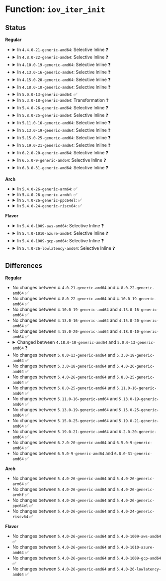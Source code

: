# Function: <code>iov_iter_init</code>

## Status
<b>Regular</b>
<ul>
<li>
<details>
<summary>In <code>4.4.0-21-generic-amd64</code>: Selective Inline ❓</summary>

```c
void iov_iter_init(struct iov_iter * i, int direction, const struct iovec * iov, long unsigned int nr_segs, size_t count)
```

```json
{
  "name": "iov_iter_init",
  "collision_type": "Unique Global",
  "inline_type": "Selective",
  "funcs": [
    {
      "addr": 18446744071583019600,
      "name": "iov_iter_init",
      "external": true,
      "loc": "lib/iov_iter.c:346",
      "file": "lib/iov_iter.c",
      "inline": "not declared, inlined",
      "caller_inline": [
        "lib/iov_iter.c:import_iovec",
        "lib/iov_iter.c:compat_import_iovec",
        "lib/iov_iter.c:import_single_range"
      ],
      "caller_func": [
        "block/bio.c:bio_copy_user_iov",
        "drivers/net/ppp/ppp_generic.c:ppp_read"
      ]
    }
  ],
  "symbols": [
    {
      "addr": 18446744071583019600,
      "name": "iov_iter_init",
      "section": ".text",
      "bind": "STB_GLOBAL",
      "size": 58
    }
  ]
}
```
</details>
</li>
<li>
<details>
<summary>In <code>4.8.0-22-generic-amd64</code>: Selective Inline ❓</summary>

```c
void iov_iter_init(struct iov_iter * i, int direction, const struct iovec * iov, long unsigned int nr_segs, size_t count)
```

```json
{
  "name": "iov_iter_init",
  "collision_type": "Unique Global",
  "inline_type": "Selective",
  "funcs": [
    {
      "addr": 18446744071583311133,
      "name": "iov_iter_init",
      "external": true,
      "loc": "lib/iov_iter.c:319",
      "file": "lib/iov_iter.c",
      "inline": "not declared, inlined",
      "caller_inline": [
        "lib/iov_iter.c:import_single_range",
        "lib/iov_iter.c:compat_import_iovec",
        "lib/iov_iter.c:import_iovec"
      ],
      "caller_func": [
        "block/bio.c:bio_copy_user_iov",
        "drivers/net/ppp/ppp_generic.c:ppp_read"
      ]
    }
  ],
  "symbols": [
    {
      "addr": 18446744071583311008,
      "name": "iov_iter_init",
      "section": ".text",
      "bind": "STB_GLOBAL",
      "size": 58
    }
  ]
}
```
</details>
</li>
<li>
<details>
<summary>In <code>4.10.0-19-generic-amd64</code>: Selective Inline ❓</summary>

```c
void iov_iter_init(struct iov_iter * i, int direction, const struct iovec * iov, long unsigned int nr_segs, size_t count)
```

```json
{
  "name": "iov_iter_init",
  "collision_type": "Unique Global",
  "inline_type": "Selective",
  "funcs": [
    {
      "addr": 18446744071583431021,
      "name": "iov_iter_init",
      "external": true,
      "loc": "lib/iov_iter.c:411",
      "file": "lib/iov_iter.c",
      "inline": "not declared, inlined",
      "caller_inline": [
        "lib/iov_iter.c:import_single_range",
        "lib/iov_iter.c:compat_import_iovec",
        "lib/iov_iter.c:import_iovec"
      ],
      "caller_func": [
        "fs/fuse/file.c:fuse_do_ioctl",
        "fs/fuse/file.c:fuse_do_ioctl",
        "block/bio.c:bio_copy_user_iov",
        "drivers/net/ppp/ppp_generic.c:ppp_read"
      ]
    }
  ],
  "symbols": [
    {
      "addr": 18446744071583430320,
      "name": "iov_iter_init",
      "section": ".text",
      "bind": "STB_GLOBAL",
      "size": 58
    }
  ]
}
```
</details>
</li>
<li>
<details>
<summary>In <code>4.13.0-16-generic-amd64</code>: Selective Inline ❓</summary>

```c
void iov_iter_init(struct iov_iter * i, int direction, const struct iovec * iov, long unsigned int nr_segs, size_t count)
```

```json
{
  "name": "iov_iter_init",
  "collision_type": "Unique Global",
  "inline_type": "Selective",
  "funcs": [
    {
      "addr": 18446744071583453101,
      "name": "iov_iter_init",
      "external": true,
      "loc": "lib/iov_iter.c:431",
      "file": "lib/iov_iter.c",
      "inline": "not declared, inlined",
      "caller_inline": [
        "lib/iov_iter.c:import_single_range",
        "lib/iov_iter.c:compat_import_iovec",
        "lib/iov_iter.c:import_iovec"
      ],
      "caller_func": [
        "fs/fuse/file.c:fuse_do_ioctl",
        "fs/fuse/file.c:fuse_do_ioctl",
        "block/bio.c:bio_copy_user_iov",
        "drivers/net/ppp/ppp_generic.c:ppp_read"
      ]
    }
  ],
  "symbols": [
    {
      "addr": 18446744071583451568,
      "name": "iov_iter_init",
      "section": ".text",
      "bind": "STB_GLOBAL",
      "size": 58
    }
  ]
}
```
</details>
</li>
<li>
<details>
<summary>In <code>4.15.0-20-generic-amd64</code>: Selective Inline ❓</summary>

```c
void iov_iter_init(struct iov_iter * i, int direction, const struct iovec * iov, long unsigned int nr_segs, size_t count)
```

```json
{
  "name": "iov_iter_init",
  "collision_type": "Unique Global",
  "inline_type": "Selective",
  "funcs": [
    {
      "addr": 18446744071583633197,
      "name": "iov_iter_init",
      "external": true,
      "loc": "lib/iov_iter.c:431",
      "file": "lib/iov_iter.c",
      "inline": "not declared, inlined",
      "caller_inline": [
        "lib/iov_iter.c:import_single_range",
        "lib/iov_iter.c:compat_import_iovec",
        "lib/iov_iter.c:import_iovec"
      ],
      "caller_func": [
        "fs/fuse/file.c:fuse_do_ioctl",
        "fs/fuse/file.c:fuse_do_ioctl",
        "drivers/net/ppp/ppp_generic.c:ppp_read"
      ]
    }
  ],
  "symbols": [
    {
      "addr": 18446744071583631664,
      "name": "iov_iter_init",
      "section": ".text",
      "bind": "STB_GLOBAL",
      "size": 58
    }
  ]
}
```
</details>
</li>
<li>
<details>
<summary>In <code>4.18.0-10-generic-amd64</code>: Selective Inline ❓</summary>

```c
void iov_iter_init(struct iov_iter * i, int direction, const struct iovec * iov, long unsigned int nr_segs, size_t count)
```

```json
{
  "name": "iov_iter_init",
  "collision_type": "Unique Global",
  "inline_type": "Selective",
  "funcs": [
    {
      "addr": 18446744071583850872,
      "name": "iov_iter_init",
      "external": true,
      "loc": "lib/iov_iter.c:431",
      "file": "lib/iov_iter.c",
      "inline": "not declared, inlined",
      "caller_inline": [
        "lib/iov_iter.c:import_single_range",
        "lib/iov_iter.c:compat_import_iovec",
        "lib/iov_iter.c:import_iovec"
      ],
      "caller_func": [
        "fs/fuse/file.c:fuse_do_ioctl",
        "fs/fuse/file.c:fuse_do_ioctl",
        "drivers/net/ppp/ppp_generic.c:ppp_read"
      ]
    }
  ],
  "symbols": [
    {
      "addr": 18446744071583848240,
      "name": "iov_iter_init",
      "section": ".text",
      "bind": "STB_GLOBAL",
      "size": 58
    }
  ]
}
```
</details>
</li>
<li>
<details>
<summary>In <code>5.0.0-13-generic-amd64</code>: ✅</summary>

```c
void iov_iter_init(struct iov_iter * i, unsigned int direction, const struct iovec * iov, long unsigned int nr_segs, size_t count)
```

```json
{
  "name": "iov_iter_init",
  "collision_type": "Unique Global",
  "inline_type": "No",
  "funcs": [
    {
      "addr": 18446744071583932000,
      "name": "iov_iter_init",
      "external": true,
      "loc": "lib/iov_iter.c:435",
      "file": "lib/iov_iter.c",
      "inline": "seen, unknown",
      "caller_inline": [],
      "caller_func": [
        "fs/fuse/file.c:fuse_do_ioctl",
        "fs/fuse/file.c:fuse_do_ioctl",
        "lib/iov_iter.c:import_single_range",
        "lib/iov_iter.c:compat_import_iovec",
        "lib/iov_iter.c:import_iovec",
        "drivers/net/ppp/ppp_generic.c:ppp_read"
      ]
    }
  ],
  "symbols": [
    {
      "addr": 18446744071583932000,
      "name": "iov_iter_init",
      "section": ".text",
      "bind": "STB_GLOBAL",
      "size": 73
    }
  ]
}
```
</details>
</li>
<li>
<details>
<summary>In <code>5.3.0-18-generic-amd64</code>: Transformation ❓</summary>

```c
void iov_iter_init(struct iov_iter * i, unsigned int direction, const struct iovec * iov, long unsigned int nr_segs, size_t count)
```

```json
{
  "name": "iov_iter_init",
  "collision_type": "Unique Global",
  "inline_type": "No",
  "funcs": [
    {
      "addr": 0,
      "name": "iov_iter_init",
      "external": true,
      "loc": "lib/iov_iter.c:436",
      "file": "lib/iov_iter.c",
      "inline": "seen, unknown",
      "caller_inline": [],
      "caller_func": [
        "fs/fuse/file.c:fuse_do_ioctl",
        "fs/fuse/file.c:fuse_do_ioctl",
        "lib/iov_iter.c:import_single_range",
        "lib/iov_iter.c:compat_import_iovec",
        "lib/iov_iter.c:import_iovec",
        "drivers/net/ppp/ppp_generic.c:ppp_read"
      ]
    }
  ],
  "symbols": [
    {
      "addr": 18446744071584132058,
      "name": "iov_iter_init.cold",
      "section": ".text",
      "bind": "STB_LOCAL",
      "size": 49
    },
    {
      "addr": 18446744071584110144,
      "name": "iov_iter_init",
      "section": ".text",
      "bind": "STB_GLOBAL",
      "size": 89
    }
  ]
}
```
</details>
</li>
<li>
<details>
<summary>In <code>5.4.0-26-generic-amd64</code>: Selective Inline ❓</summary>

```c
void iov_iter_init(struct iov_iter * i, unsigned int direction, const struct iovec * iov, long unsigned int nr_segs, size_t count)
```

```json
{
  "name": "iov_iter_init",
  "collision_type": "Unique Global",
  "inline_type": "Selective",
  "funcs": [
    {
      "addr": 18446744071584235668,
      "name": "iov_iter_init",
      "external": true,
      "loc": "lib/iov_iter.c:436",
      "file": "lib/iov_iter.c",
      "inline": "not declared, inlined",
      "caller_inline": [
        "lib/iov_iter.c:import_single_range",
        "lib/iov_iter.c:compat_import_iovec",
        "lib/iov_iter.c:import_iovec"
      ],
      "caller_func": [
        "fs/fuse/file.c:fuse_do_ioctl",
        "fs/fuse/file.c:fuse_do_ioctl",
        "drivers/net/ppp/ppp_generic.c:ppp_read"
      ]
    }
  ],
  "symbols": [
    {
      "addr": 18446744071584232992,
      "name": "iov_iter_init",
      "section": ".text",
      "bind": "STB_GLOBAL",
      "size": 71
    }
  ]
}
```
</details>
</li>
<li>
<details>
<summary>In <code>5.8.0-25-generic-amd64</code>: Selective Inline ❓</summary>

```c
void iov_iter_init(struct iov_iter * i, unsigned int direction, const struct iovec * iov, long unsigned int nr_segs, size_t count)
```

```json
{
  "name": "iov_iter_init",
  "collision_type": "Unique Global",
  "inline_type": "Selective",
  "funcs": [
    {
      "addr": 18446744071584644180,
      "name": "iov_iter_init",
      "external": true,
      "loc": "lib/iov_iter.c:441",
      "file": "lib/iov_iter.c",
      "inline": "not declared, inlined",
      "caller_inline": [
        "lib/iov_iter.c:import_single_range",
        "lib/iov_iter.c:compat_import_iovec",
        "lib/iov_iter.c:import_iovec"
      ],
      "caller_func": [
        "fs/read_write.c:new_sync_write",
        "fs/read_write.c:new_sync_write",
        "fs/read_write.c:new_sync_read",
        "fs/read_write.c:new_sync_read",
        "fs/io_uring.c:io_recvmsg",
        "fs/io_uring.c:__io_recvmsg_copy_hdr",
        "fs/io_uring.c:io_import_iovec",
        "fs/io_uring.c:io_import_iovec",
        "fs/fuse/file.c:fuse_do_ioctl",
        "fs/fuse/file.c:fuse_do_ioctl",
        "drivers/net/ppp/ppp_generic.c:ppp_read"
      ]
    }
  ],
  "symbols": [
    {
      "addr": 18446744071584639952,
      "name": "iov_iter_init",
      "section": ".text",
      "bind": "STB_GLOBAL",
      "size": 71
    }
  ]
}
```
</details>
</li>
<li>
<details>
<summary>In <code>5.11.0-16-generic-amd64</code>: Selective Inline ❓</summary>

```c
void iov_iter_init(struct iov_iter * i, unsigned int direction, const struct iovec * iov, long unsigned int nr_segs, size_t count)
```

```json
{
  "name": "iov_iter_init",
  "collision_type": "Unique Global",
  "inline_type": "Selective",
  "funcs": [
    {
      "addr": 18446744071584763088,
      "name": "iov_iter_init",
      "external": true,
      "loc": "lib/iov_iter.c:448",
      "file": "lib/iov_iter.c",
      "inline": "not declared, inlined",
      "caller_inline": [
        "lib/iov_iter.c:import_single_range",
        "lib/iov_iter.c:__import_iovec"
      ],
      "caller_func": [
        "fs/read_write.c:new_sync_write",
        "fs/read_write.c:new_sync_write",
        "fs/read_write.c:new_sync_read",
        "fs/read_write.c:new_sync_read",
        "fs/seq_file.c:seq_read",
        "fs/io_uring.c:io_recvmsg",
        "fs/io_uring.c:__io_recvmsg_copy_hdr",
        "fs/io_uring.c:io_import_iovec",
        "fs/fuse/file.c:fuse_do_ioctl",
        "fs/fuse/file.c:fuse_do_ioctl",
        "drivers/net/ppp/ppp_generic.c:ppp_read"
      ]
    }
  ],
  "symbols": [
    {
      "addr": 18446744071584759488,
      "name": "iov_iter_init",
      "section": ".text",
      "bind": "STB_GLOBAL",
      "size": 41
    }
  ]
}
```
</details>
</li>
<li>
<details>
<summary>In <code>5.13.0-19-generic-amd64</code>: Selective Inline ❓</summary>

```c
void iov_iter_init(struct iov_iter * i, unsigned int direction, const struct iovec * iov, long unsigned int nr_segs, size_t count)
```

```json
{
  "name": "iov_iter_init",
  "collision_type": "Unique Global",
  "inline_type": "Selective",
  "funcs": [
    {
      "addr": 18446744071584789724,
      "name": "iov_iter_init",
      "external": true,
      "loc": "lib/iov_iter.c:490",
      "file": "lib/iov_iter.c",
      "inline": "not declared, inlined",
      "caller_inline": [
        "lib/iov_iter.c:import_single_range",
        "lib/iov_iter.c:__import_iovec"
      ],
      "caller_func": [
        "fs/read_write.c:new_sync_write",
        "fs/read_write.c:new_sync_write",
        "fs/read_write.c:new_sync_read",
        "fs/read_write.c:new_sync_read",
        "fs/seq_file.c:seq_read",
        "fs/io_uring.c:io_recvmsg",
        "fs/io_uring.c:io_import_iovec",
        "fs/fuse/ioctl.c:fuse_do_ioctl",
        "fs/fuse/ioctl.c:fuse_do_ioctl",
        "drivers/net/ppp/ppp_generic.c:ppp_read"
      ]
    }
  ],
  "symbols": [
    {
      "addr": 18446744071584787920,
      "name": "iov_iter_init",
      "section": ".text",
      "bind": "STB_GLOBAL",
      "size": 44
    }
  ]
}
```
</details>
</li>
<li>
<details>
<summary>In <code>5.15.0-25-generic-amd64</code>: Selective Inline ❓</summary>

```c
void iov_iter_init(struct iov_iter * i, unsigned int direction, const struct iovec * iov, long unsigned int nr_segs, size_t count)
```

```json
{
  "name": "iov_iter_init",
  "collision_type": "Unique Global",
  "inline_type": "Selective",
  "funcs": [
    {
      "addr": 18446744071585221372,
      "name": "iov_iter_init",
      "external": true,
      "loc": "lib/iov_iter.c:464",
      "file": "lib/iov_iter.c",
      "inline": "not declared, inlined",
      "caller_inline": [
        "lib/iov_iter.c:import_single_range",
        "lib/iov_iter.c:__import_iovec"
      ],
      "caller_func": [
        "fs/read_write.c:new_sync_write",
        "fs/read_write.c:new_sync_write",
        "fs/read_write.c:new_sync_read",
        "fs/read_write.c:new_sync_read",
        "fs/seq_file.c:seq_read",
        "fs/io_uring.c:io_recvmsg",
        "fs/io_uring.c:io_import_iovec",
        "fs/fuse/ioctl.c:fuse_do_ioctl",
        "fs/fuse/ioctl.c:fuse_do_ioctl",
        "drivers/net/ppp/ppp_generic.c:ppp_read"
      ]
    }
  ],
  "symbols": [
    {
      "addr": 18446744071585218816,
      "name": "iov_iter_init",
      "section": ".text",
      "bind": "STB_GLOBAL",
      "size": 42
    }
  ]
}
```
</details>
</li>
<li>
<details>
<summary>In <code>5.19.0-21-generic-amd64</code>: Selective Inline ❓</summary>

```c
void iov_iter_init(struct iov_iter * i, unsigned int direction, const struct iovec * iov, long unsigned int nr_segs, size_t count)
```

```json
{
  "name": "iov_iter_init",
  "collision_type": "Unique Global",
  "inline_type": "Selective",
  "funcs": [
    {
      "addr": 18446744071586057458,
      "name": "iov_iter_init",
      "external": true,
      "loc": "lib/iov_iter.c:508",
      "file": "lib/iov_iter.c",
      "inline": "not declared, inlined",
      "caller_inline": [
        "lib/iov_iter.c:import_single_range",
        "lib/iov_iter.c:__import_iovec"
      ],
      "caller_func": [
        "arch/x86/kernel/cpu/microcode/intel.c:request_microcode_user",
        "fs/read_write.c:new_sync_write",
        "fs/read_write.c:new_sync_write",
        "fs/read_write.c:new_sync_read",
        "fs/read_write.c:new_sync_read",
        "fs/seq_file.c:seq_read",
        "fs/fuse/ioctl.c:fuse_do_ioctl",
        "fs/fuse/ioctl.c:fuse_do_ioctl",
        "io_uring/io_uring.c:io_recvmsg",
        "io_uring/io_uring.c:__io_import_iovec",
        "drivers/net/ppp/ppp_generic.c:ppp_read"
      ]
    }
  ],
  "symbols": [
    {
      "addr": 18446744071586056720,
      "name": "iov_iter_init",
      "section": ".text",
      "bind": "STB_GLOBAL",
      "size": 58
    }
  ]
}
```
</details>
</li>
<li>
<details>
<summary>In <code>6.2.0-20-generic-amd64</code>: Selective Inline ❓</summary>

```c
void iov_iter_init(struct iov_iter * i, unsigned int direction, const struct iovec * iov, long unsigned int nr_segs, size_t count)
```

```json
{
  "name": "iov_iter_init",
  "collision_type": "Unique Global",
  "inline_type": "Selective",
  "funcs": [
    {
      "addr": 18446744071587041794,
      "name": "iov_iter_init",
      "external": true,
      "loc": "lib/iov_iter.c:424",
      "file": "lib/iov_iter.c",
      "inline": "not declared, inlined",
      "caller_inline": [
        "lib/iov_iter.c:import_single_range",
        "lib/iov_iter.c:__import_iovec"
      ],
      "caller_func": [
        "fs/seq_file.c:seq_read",
        "fs/fuse/ioctl.c:fuse_do_ioctl",
        "fs/fuse/ioctl.c:fuse_do_ioctl",
        "io_uring/net.c:io_recvmsg",
        "drivers/net/ppp/ppp_generic.c:ppp_read"
      ]
    }
  ],
  "symbols": [
    {
      "addr": 18446744071587040592,
      "name": "iov_iter_init",
      "section": ".text",
      "bind": "STB_GLOBAL",
      "size": 62
    }
  ]
}
```
</details>
</li>
<li>
<details>
<summary>In <code>6.5.0-9-generic-amd64</code>: Selective Inline ❓</summary>

```c
void iov_iter_init(struct iov_iter * i, unsigned int direction, const struct iovec * iov, long unsigned int nr_segs, size_t count)
```

```json
{
  "name": "iov_iter_init",
  "collision_type": "Unique Global",
  "inline_type": "Selective",
  "funcs": [
    {
      "addr": 18446744071587322105,
      "name": "iov_iter_init",
      "external": true,
      "loc": "lib/iov_iter.c:284",
      "file": "lib/iov_iter.c",
      "inline": "not declared, inlined",
      "caller_inline": [
        "lib/iov_iter.c:__import_iovec"
      ],
      "caller_func": [
        "fs/seq_file.c:seq_read",
        "fs/fuse/ioctl.c:fuse_do_ioctl",
        "fs/fuse/ioctl.c:fuse_do_ioctl",
        "drivers/net/ppp/ppp_generic.c:ppp_read"
      ]
    }
  ],
  "symbols": [
    {
      "addr": 18446744071587297712,
      "name": "iov_iter_init",
      "section": ".text",
      "bind": "STB_GLOBAL",
      "size": 66
    }
  ]
}
```
</details>
</li>
<li>
<details>
<summary>In <code>6.8.0-31-generic-amd64</code>: Selective Inline ❓</summary>

```c
void iov_iter_init(struct iov_iter * i, unsigned int direction, const struct iovec * iov, long unsigned int nr_segs, size_t count)
```

```json
{
  "name": "iov_iter_init",
  "collision_type": "Unique Global",
  "inline_type": "Selective",
  "funcs": [
    {
      "addr": 18446744071587605061,
      "name": "iov_iter_init",
      "external": true,
      "loc": "lib/iov_iter.c:162",
      "file": "lib/iov_iter.c",
      "inline": "not declared, inlined",
      "caller_inline": [
        "lib/iov_iter.c:__import_iovec"
      ],
      "caller_func": [
        "fs/seq_file.c:seq_read",
        "fs/fuse/ioctl.c:fuse_do_ioctl",
        "fs/fuse/ioctl.c:fuse_do_ioctl",
        "drivers/net/ppp/ppp_generic.c:ppp_read"
      ]
    }
  ],
  "symbols": [
    {
      "addr": 18446744071587583536,
      "name": "iov_iter_init",
      "section": ".text",
      "bind": "STB_GLOBAL",
      "size": 61
    }
  ]
}
```
</details>
</li>
</ul>
<b>Arch</b>
<ul>
<li>
<details>
<summary>In <code>5.4.0-26-generic-arm64</code>: ✅</summary>

```c
void iov_iter_init(struct iov_iter * i, unsigned int direction, const struct iovec * iov, long unsigned int nr_segs, size_t count)
```

```json
{
  "name": "iov_iter_init",
  "collision_type": "Unique Global",
  "inline_type": "No",
  "funcs": [
    {
      "addr": 18446603336496108640,
      "name": "iov_iter_init",
      "external": true,
      "loc": "lib/iov_iter.c:436",
      "file": "lib/iov_iter.c",
      "inline": "seen, unknown",
      "caller_inline": [],
      "caller_func": [
        "fs/fuse/file.c:fuse_do_ioctl",
        "fs/fuse/file.c:fuse_do_ioctl",
        "lib/iov_iter.c:import_single_range",
        "lib/iov_iter.c:compat_import_iovec",
        "lib/iov_iter.c:import_iovec",
        "drivers/net/ppp/ppp_generic.c:ppp_read"
      ]
    }
  ],
  "symbols": [
    {
      "addr": 18446603336496108640,
      "name": "iov_iter_init",
      "section": ".text",
      "bind": "STB_GLOBAL",
      "size": 84
    }
  ]
}
```
</details>
</li>
<li>
<details>
<summary>In <code>5.4.0-26-generic-armhf</code>: ✅</summary>

```c
void iov_iter_init(struct iov_iter * i, unsigned int direction, const struct iovec * iov, long unsigned int nr_segs, size_t count)
```

```json
{
  "name": "iov_iter_init",
  "collision_type": "Unique Global",
  "inline_type": "No",
  "funcs": [
    {
      "addr": 3229433740,
      "name": "iov_iter_init",
      "external": true,
      "loc": "lib/iov_iter.c:436",
      "file": "lib/iov_iter.c",
      "inline": "seen, unknown",
      "caller_inline": [],
      "caller_func": [
        "fs/read_write.c:new_sync_write",
        "fs/read_write.c:new_sync_write",
        "fs/fuse/file.c:fuse_do_ioctl",
        "fs/fuse/file.c:fuse_do_ioctl",
        "lib/iov_iter.c:import_single_range",
        "lib/iov_iter.c:import_iovec",
        "drivers/net/ppp/ppp_generic.c:ppp_read"
      ]
    }
  ],
  "symbols": [
    {
      "addr": 3229433740,
      "name": "iov_iter_init",
      "section": ".text",
      "bind": "STB_GLOBAL",
      "size": 124
    }
  ]
}
```
</details>
</li>
<li>
<details>
<summary>In <code>5.4.0-26-generic-ppc64el</code>: ✅</summary>

```c
void iov_iter_init(struct iov_iter * i, unsigned int direction, const struct iovec * iov, long unsigned int nr_segs, size_t count)
```

```json
{
  "name": "iov_iter_init",
  "collision_type": "Unique Global",
  "inline_type": "No",
  "funcs": [
    {
      "addr": 13835058055290357072,
      "name": "iov_iter_init",
      "external": true,
      "loc": "lib/iov_iter.c:436",
      "file": "lib/iov_iter.c",
      "inline": "seen, unknown",
      "caller_inline": [],
      "caller_func": [
        "fs/read_write.c:new_sync_write",
        "fs/read_write.c:new_sync_read",
        "fs/fuse/file.c:fuse_do_ioctl",
        "fs/fuse/file.c:fuse_do_ioctl",
        "lib/iov_iter.c:import_single_range",
        "lib/iov_iter.c:compat_import_iovec",
        "lib/iov_iter.c:import_iovec",
        "drivers/net/ppp/ppp_generic.c:ppp_read"
      ]
    }
  ],
  "symbols": [
    {
      "addr": 13835058055290357072,
      "name": "iov_iter_init",
      "section": ".text",
      "bind": "STB_GLOBAL",
      "size": 112
    }
  ]
}
```
</details>
</li>
<li>
<details>
<summary>In <code>5.4.0-24-generic-riscv64</code>: ✅</summary>

```c
void iov_iter_init(struct iov_iter * i, unsigned int direction, const struct iovec * iov, long unsigned int nr_segs, size_t count)
```

```json
{
  "name": "iov_iter_init",
  "collision_type": "Unique Global",
  "inline_type": "No",
  "funcs": [
    {
      "addr": 18446743936275174112,
      "name": "iov_iter_init",
      "external": true,
      "loc": "lib/iov_iter.c:436",
      "file": "lib/iov_iter.c",
      "inline": "seen, unknown",
      "caller_inline": [],
      "caller_func": [
        "fs/fuse/file.c:fuse_do_ioctl",
        "fs/fuse/file.c:fuse_do_ioctl",
        "lib/iov_iter.c:import_single_range",
        "lib/iov_iter.c:import_iovec",
        "drivers/net/ppp/ppp_generic.c:ppp_read"
      ]
    }
  ],
  "symbols": [
    {
      "addr": 18446743936275174112,
      "name": "iov_iter_init",
      "section": ".text",
      "bind": "STB_GLOBAL",
      "size": 72
    }
  ]
}
```
</details>
</li>
</ul>
<b>Flavor</b>
<ul>
<li>
<details>
<summary>In <code>5.4.0-1009-aws-amd64</code>: Selective Inline ❓</summary>

```c
void iov_iter_init(struct iov_iter * i, unsigned int direction, const struct iovec * iov, long unsigned int nr_segs, size_t count)
```

```json
{
  "name": "iov_iter_init",
  "collision_type": "Unique Global",
  "inline_type": "Selective",
  "funcs": [
    {
      "addr": 18446744071584204404,
      "name": "iov_iter_init",
      "external": true,
      "loc": "lib/iov_iter.c:436",
      "file": "lib/iov_iter.c",
      "inline": "not declared, inlined",
      "caller_inline": [
        "lib/iov_iter.c:import_single_range",
        "lib/iov_iter.c:compat_import_iovec",
        "lib/iov_iter.c:import_iovec"
      ],
      "caller_func": [
        "fs/fuse/file.c:fuse_do_ioctl",
        "fs/fuse/file.c:fuse_do_ioctl",
        "drivers/net/ppp/ppp_generic.c:ppp_read"
      ]
    }
  ],
  "symbols": [
    {
      "addr": 18446744071584201728,
      "name": "iov_iter_init",
      "section": ".text",
      "bind": "STB_GLOBAL",
      "size": 71
    }
  ]
}
```
</details>
</li>
<li>
<details>
<summary>In <code>5.4.0-1010-azure-amd64</code>: Selective Inline ❓</summary>

```c
void iov_iter_init(struct iov_iter * i, unsigned int direction, const struct iovec * iov, long unsigned int nr_segs, size_t count)
```

```json
{
  "name": "iov_iter_init",
  "collision_type": "Unique Global",
  "inline_type": "Selective",
  "funcs": [
    {
      "addr": 18446744071584139620,
      "name": "iov_iter_init",
      "external": true,
      "loc": "lib/iov_iter.c:436",
      "file": "lib/iov_iter.c",
      "inline": "not declared, inlined",
      "caller_inline": [
        "lib/iov_iter.c:import_single_range",
        "lib/iov_iter.c:compat_import_iovec",
        "lib/iov_iter.c:import_iovec"
      ],
      "caller_func": [
        "fs/fuse/file.c:fuse_do_ioctl",
        "fs/fuse/file.c:fuse_do_ioctl",
        "drivers/net/ppp/ppp_generic.c:ppp_read"
      ]
    }
  ],
  "symbols": [
    {
      "addr": 18446744071584136944,
      "name": "iov_iter_init",
      "section": ".text",
      "bind": "STB_GLOBAL",
      "size": 71
    }
  ]
}
```
</details>
</li>
<li>
<details>
<summary>In <code>5.4.0-1009-gcp-amd64</code>: Selective Inline ❓</summary>

```c
void iov_iter_init(struct iov_iter * i, unsigned int direction, const struct iovec * iov, long unsigned int nr_segs, size_t count)
```

```json
{
  "name": "iov_iter_init",
  "collision_type": "Unique Global",
  "inline_type": "Selective",
  "funcs": [
    {
      "addr": 18446744071584188164,
      "name": "iov_iter_init",
      "external": true,
      "loc": "lib/iov_iter.c:436",
      "file": "lib/iov_iter.c",
      "inline": "not declared, inlined",
      "caller_inline": [
        "lib/iov_iter.c:import_single_range",
        "lib/iov_iter.c:compat_import_iovec",
        "lib/iov_iter.c:import_iovec"
      ],
      "caller_func": [
        "fs/fuse/file.c:fuse_do_ioctl",
        "fs/fuse/file.c:fuse_do_ioctl",
        "drivers/net/ppp/ppp_generic.c:ppp_read"
      ]
    }
  ],
  "symbols": [
    {
      "addr": 18446744071584185488,
      "name": "iov_iter_init",
      "section": ".text",
      "bind": "STB_GLOBAL",
      "size": 71
    }
  ]
}
```
</details>
</li>
<li>
<details>
<summary>In <code>5.4.0-26-lowlatency-amd64</code>: Selective Inline ❓</summary>

```c
void iov_iter_init(struct iov_iter * i, unsigned int direction, const struct iovec * iov, long unsigned int nr_segs, size_t count)
```

```json
{
  "name": "iov_iter_init",
  "collision_type": "Unique Global",
  "inline_type": "Selective",
  "funcs": [
    {
      "addr": 18446744071584291396,
      "name": "iov_iter_init",
      "external": true,
      "loc": "lib/iov_iter.c:436",
      "file": "lib/iov_iter.c",
      "inline": "not declared, inlined",
      "caller_inline": [
        "lib/iov_iter.c:import_single_range",
        "lib/iov_iter.c:compat_import_iovec",
        "lib/iov_iter.c:import_iovec"
      ],
      "caller_func": [
        "fs/fuse/file.c:fuse_do_ioctl",
        "fs/fuse/file.c:fuse_do_ioctl",
        "drivers/net/ppp/ppp_generic.c:ppp_read"
      ]
    }
  ],
  "symbols": [
    {
      "addr": 18446744071584289840,
      "name": "iov_iter_init",
      "section": ".text",
      "bind": "STB_GLOBAL",
      "size": 71
    }
  ]
}
```
</details>
</li>
</ul>

## Differences
<b>Regular</b>
<ul>
<li>
No changes between <code>4.4.0-21-generic-amd64</code> and <code>4.8.0-22-generic-amd64</code> ✅
</li>
<li>
No changes between <code>4.8.0-22-generic-amd64</code> and <code>4.10.0-19-generic-amd64</code> ✅
</li>
<li>
No changes between <code>4.10.0-19-generic-amd64</code> and <code>4.13.0-16-generic-amd64</code> ✅
</li>
<li>
No changes between <code>4.13.0-16-generic-amd64</code> and <code>4.15.0-20-generic-amd64</code> ✅
</li>
<li>
No changes between <code>4.15.0-20-generic-amd64</code> and <code>4.18.0-10-generic-amd64</code> ✅
</li>
<li>
<details>
<summary>Changed between <code>4.18.0-10-generic-amd64</code> and <code>5.0.0-13-generic-amd64</code> ❓</summary>
<ul>
<li>
<b>Param type changed. </b>
<code>int direction</code> ➡️ <code>unsigned int direction</code>
</li>
</ul>
</details>
</li>
<li>
No changes between <code>5.0.0-13-generic-amd64</code> and <code>5.3.0-18-generic-amd64</code> ✅
</li>
<li>
No changes between <code>5.3.0-18-generic-amd64</code> and <code>5.4.0-26-generic-amd64</code> ✅
</li>
<li>
No changes between <code>5.4.0-26-generic-amd64</code> and <code>5.8.0-25-generic-amd64</code> ✅
</li>
<li>
No changes between <code>5.8.0-25-generic-amd64</code> and <code>5.11.0-16-generic-amd64</code> ✅
</li>
<li>
No changes between <code>5.11.0-16-generic-amd64</code> and <code>5.13.0-19-generic-amd64</code> ✅
</li>
<li>
No changes between <code>5.13.0-19-generic-amd64</code> and <code>5.15.0-25-generic-amd64</code> ✅
</li>
<li>
No changes between <code>5.15.0-25-generic-amd64</code> and <code>5.19.0-21-generic-amd64</code> ✅
</li>
<li>
No changes between <code>5.19.0-21-generic-amd64</code> and <code>6.2.0-20-generic-amd64</code> ✅
</li>
<li>
No changes between <code>6.2.0-20-generic-amd64</code> and <code>6.5.0-9-generic-amd64</code> ✅
</li>
<li>
No changes between <code>6.5.0-9-generic-amd64</code> and <code>6.8.0-31-generic-amd64</code> ✅
</li>
</ul>
<b>Arch</b>
<ul>
<li>
No changes between <code>5.4.0-26-generic-amd64</code> and <code>5.4.0-26-generic-arm64</code> ✅
</li>
<li>
No changes between <code>5.4.0-26-generic-amd64</code> and <code>5.4.0-26-generic-armhf</code> ✅
</li>
<li>
No changes between <code>5.4.0-26-generic-amd64</code> and <code>5.4.0-26-generic-ppc64el</code> ✅
</li>
<li>
No changes between <code>5.4.0-26-generic-amd64</code> and <code>5.4.0-24-generic-riscv64</code> ✅
</li>
</ul>
<b>Flavor</b>
<ul>
<li>
No changes between <code>5.4.0-26-generic-amd64</code> and <code>5.4.0-1009-aws-amd64</code> ✅
</li>
<li>
No changes between <code>5.4.0-26-generic-amd64</code> and <code>5.4.0-1010-azure-amd64</code> ✅
</li>
<li>
No changes between <code>5.4.0-26-generic-amd64</code> and <code>5.4.0-1009-gcp-amd64</code> ✅
</li>
<li>
No changes between <code>5.4.0-26-generic-amd64</code> and <code>5.4.0-26-lowlatency-amd64</code> ✅
</li>
</ul>
